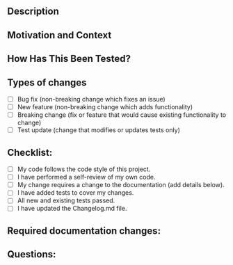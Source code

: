 <!--- Provide a general summary of your changes in the Title above -->

## Description
<!--- Describe your changes in detail -->

## Motivation and Context
<!--- Why is this change required? What problem does it solve? -->
<!--- If it fixes an open issue, please link to the issue here. -->

## How Has This Been Tested?
<!--- Please describe in detail how you tested your changes. -->
<!--- Include details of your testing environment, and the tests you ran to -->
<!--- see how your change affects other areas of the code, etc. -->

## Types of changes
<!--- What types of changes does your code introduce? Put an `x` in all the boxes that apply: -->
- [ ] Bug fix (non-breaking change which fixes an issue)
- [ ] New feature (non-breaking change which adds functionality)
- [ ] Breaking change (fix or feature that would cause existing functionality to change)
- [ ] Test update (change that modifies or updates tests only)

## Checklist:
<!--- Go over all the following points, and put an `x` in all the boxes that apply. -->
<!--- If you're unsure about any of these, please add questions below -->
- [ ] My code follows the code style of this project.
- [ ] I have performed a self-review of my own code.
- [ ] My change requires a change to the documentation (add details below).
- [ ] I have added tests to cover my changes.
- [ ] All new and existing tests passed.
- [ ] I have updated the Changelog.md file.

## Required documentation changes:
<!-- Describe what changes need to be made to the documentation below -->

## Questions:
<!-- Any additional questions you have for the maintainers of this project regarding this PR. -->
<!-- Please describe the steps you have taken to find the answer to your question prior to -->
<!-- asking it here. This will ensure that we can give you clear and relevant advice. -->
